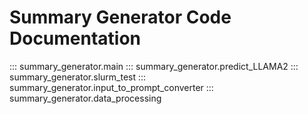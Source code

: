# Summary Generator Code Documentation

::: summary_generator.main
::: summary_generator.predict_LLAMA2
::: summary_generator.slurm_test
::: summary_generator.input_to_prompt_converter
::: summary_generator.data_processing
